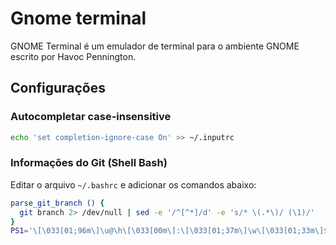 # Gnome terminal

GNOME Terminal é um emulador de terminal para o ambiente GNOME escrito por Havoc Pennington. 

## Configurações

### Autocompletar case-insensitive

```bash
echo 'set completion-ignore-case On' >> ~/.inputrc
```

### Informações do Git (Shell Bash)

Editar o arquivo `~/.bashrc` e adicionar os comandos abaixo:

```bash
parse_git_branch () {
  git branch 2> /dev/null | sed -e '/^[^*]/d' -e 's/* \(.*\)/ (\1)/'
}
PS1='\[\033[01;96m\]\u@\h\[\033[00m\]:\[\033[01;37m\]\w\[\033[01;33m\]$(parse_git_branch)\[\033[00m\]\$ '
```

